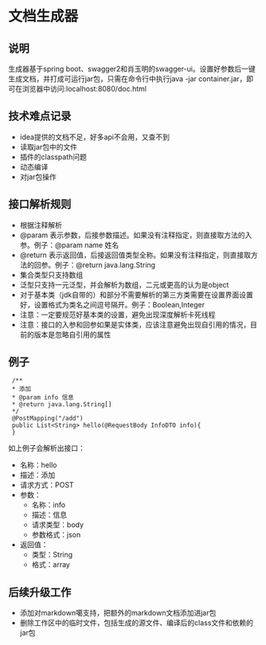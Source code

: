# 文档生成器
## 说明
   生成器基于spring boot、swagger2和肖玉明的swagger-ui。设置好参数后一键生成文档，并打成可运行jar包，只需在命令行中执行java -jar
   container.jar，即可在浏览器中访问:localhost:8080/doc.html
## 技术难点记录
   * idea提供的文档不足，好多api不会用，又查不到
   * 读取jar包中的文件
   * 插件的classpath问题
   * 动态编译
   * 对jar包操作
   
## 接口解析规则
   * 根据注释解析
   * @param 表示参数，后接参数描述。如果没有注释指定，则直接取方法的入参。例子：@param name 姓名
   * @return 表示返回值，后接返回值类型全称。如果没有注释指定，则直接取方法的回参。例子：@return java.lang.String
   * 集合类型只支持数组
   * 泛型只支持一元泛型，并会解析为数组，二元或更高的认为是object
   * 对于基本类（jdk自带的）和部分不需要解析的第三方类需要在设置界面设置好，设置格式为类名之间逗号隔开。例子：Boolean,Integer
   * 注意：一定要规范好基本类的设置，避免出现深度解析卡死线程
   * 注意：接口的入参和回参如果是实体类，应该注意避免出现自引用的情况，目前的版本是忽略自引用的属性
## 例子
     /**
     * 添加
     * @param info 信息
     * @return java.lang.String[]
     */
     @PostMapping("/add")
     public List<String> hello(@RequestBody InfoDTO info){
     }
如上例子会解析出接口：
  * 名称：hello
  * 描述：添加
  * 请求方式：POST
  * 参数：
       * 名称：info
       * 描述：信息
       * 请求类型：body
       * 参数格式：json
  * 返回值：
       * 类型：String
       * 格式：array
       
## 后续升级工作
  * 添加对markdown噶支持，把额外的markdown文档添加进jar包
  * 删除工作区中的临时文件，包括生成的源文件、编译后的class文件和依赖的jar包
  